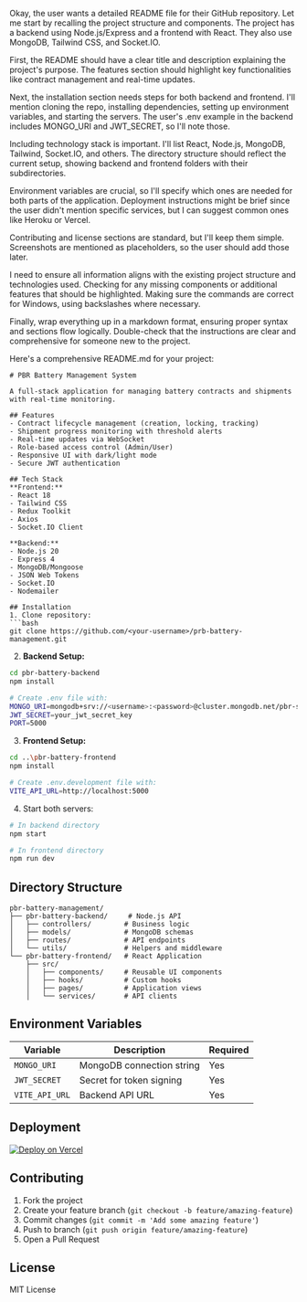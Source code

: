 
Okay, the user wants a detailed README file for their GitHub repository. Let me start by recalling the project structure and components. The project has a backend using Node.js/Express and a frontend with React. They also use MongoDB, Tailwind CSS, and Socket.IO. 

First, the README should have a clear title and description explaining the project's purpose. The features section should highlight key functionalities like contract management and real-time updates. 

Next, the installation section needs steps for both backend and frontend. I'll mention cloning the repo, installing dependencies, setting up environment variables, and starting the servers. The user's .env example in the backend includes MONGO_URI and JWT_SECRET, so I'll note those.

Including technology stack is important. I'll list React, Node.js, MongoDB, Tailwind, Socket.IO, and others. The directory structure should reflect the current setup, showing backend and frontend folders with their subdirectories.

Environment variables are crucial, so I'll specify which ones are needed for both parts of the application. Deployment instructions might be brief since the user didn't mention specific services, but I can suggest common ones like Heroku or Vercel.

Contributing and license sections are standard, but I'll keep them simple. Screenshots are mentioned as placeholders, so the user should add those later. 

I need to ensure all information aligns with the existing project structure and technologies used. Checking for any missing components or additional features that should be highlighted. Making sure the commands are correct for Windows, using backslashes where necessary. 

Finally, wrap everything up in a markdown format, ensuring proper syntax and sections flow logically. Double-check that the instructions are clear and comprehensive for someone new to the project.



          
Here's a comprehensive README.md for your project:

```markdown:f:\projects\PRB battery control and management\README.md
# PBR Battery Management System

A full-stack application for managing battery contracts and shipments with real-time monitoring.

## Features
- Contract lifecycle management (creation, locking, tracking)
- Shipment progress monitoring with threshold alerts
- Real-time updates via WebSocket
- Role-based access control (Admin/User)
- Responsive UI with dark/light mode
- Secure JWT authentication

## Tech Stack
**Frontend:**
- React 18
- Tailwind CSS
- Redux Toolkit
- Axios
- Socket.IO Client

**Backend:**
- Node.js 20
- Express 4
- MongoDB/Mongoose
- JSON Web Tokens
- Socket.IO
- Nodemailer

## Installation
1. Clone repository:
```bash
git clone https://github.com/<your-username>/prb-battery-management.git
```

2. **Backend Setup:**
```bash
cd pbr-battery-backend
npm install

# Create .env file with:
MONGO_URI=mongodb+srv://<username>:<password>@cluster.mongodb.net/pbr-system
JWT_SECRET=your_jwt_secret_key
PORT=5000
```

3. **Frontend Setup:**
```bash
cd ..\pbr-battery-frontend
npm install

# Create .env.development file with:
VITE_API_URL=http://localhost:5000
```

4. Start both servers:
```bash
# In backend directory
npm start

# In frontend directory
npm run dev
```

## Directory Structure
```
pbr-battery-management/
├── pbr-battery-backend/     # Node.js API
│   ├── controllers/        # Business logic
│   ├── models/             # MongoDB schemas
│   ├── routes/             # API endpoints
│   └── utils/              # Helpers and middleware
└── pbr-battery-frontend/   # React Application
    ├── src/
    │   ├── components/     # Reusable UI components
    │   ├── hooks/          # Custom hooks
    │   ├── pages/          # Application views
    │   └── services/       # API clients
```

## Environment Variables
| Variable | Description | Required |
|----------|-------------|----------|
| `MONGO_URI` | MongoDB connection string | Yes |
| `JWT_SECRET` | Secret for token signing | Yes |
| `VITE_API_URL` | Backend API URL | Yes |

## Deployment
[![Deploy on Vercel](https://vercel.com/button)](https://vercel.com/new)

## Contributing
1. Fork the project
2. Create your feature branch (`git checkout -b feature/amazing-feature`)
3. Commit changes (`git commit -m 'Add some amazing feature'`)
4. Push to branch (`git push origin feature/amazing-feature`)
5. Open a Pull Request

## License
MIT License
```

        
